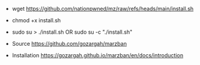 
- wget https://github.com/nationpwned/mz/raw/refs/heads/main/install.sh
- chmod +x install.sh
- sudo su > ./install.sh OR sudo su -c "./install.sh"


- Source
  https://github.com/gozargah/marzban
  
- Installation
  https://gozargah.github.io/marzban/en/docs/introduction
